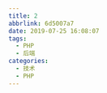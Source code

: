 ```yaml
---
title: 2
abbrlink: 6d5007a7
date: 2019-07-25 16:08:07
tags:
  - PHP
  - 后端
categories:
  - 技术
  - PHP
---
```

